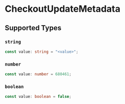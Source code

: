 # CheckoutUpdateMetadata


## Supported Types

### `string`

```typescript
const value: string = "<value>";
```

### `number`

```typescript
const value: number = 680461;
```

### `boolean`

```typescript
const value: boolean = false;
```

